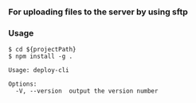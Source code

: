 <!--
 * @Author: Oliver
 * @Date: 2025-05-26 17:10:42
 * @LastEditors: Oliver
 * @LastEditTime: 2025-05-27 11:02:18
 * @FilePath: /cli/readMe.md
-->
### For uploading files to the server by using sftp

### Usage

```shell
$ cd ${projectPath}
$ npm install -g .

Usage: deploy-cli

Options:
  -V, --version  output the version number
```